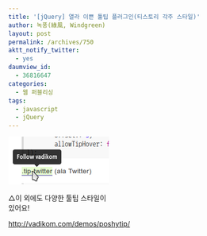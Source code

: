 ```yaml
---
title: '[jQuery] 열라 이쁜 툴팁 플러그인(티스토리 각주 스타일)'
author: 녹풍(綠風, Windgreen)
layout: post
permalink: /archives/750
aktt_notify_twitter:
  - yes
daumview_id:
  - 36816647
categories:
  - 웹 퍼블리싱
tags:
  - javascript
  - jQuery
---
```

<div style="width: 213px" class="wp-caption aligncenter">
  <img src="/uploads/legacy/old-images/1/cfile22.uf.177B195A4D4BC9611C32CA.png" alt="" width="203" height="96" /><p class="wp-caption-text">
    △이 외에도 다양한 툴팁 스타일이 있어요!
  </p>
</div>

<a href="http://vadikom.com/demos/poshytip/" target="_blank">http://vadikom.com/demos/poshytip/</a>